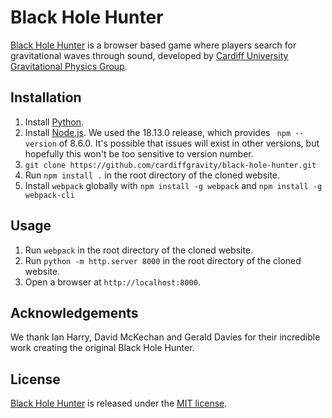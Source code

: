 # Black Hole Hunter

[Black Hole Hunter][bhh] is a browser based game where players search for
gravitational waves through sound, developed by
[Cardiff University Gravitational Physics Group][gravwaves].

## Installation

1. Install [Python](https://www.python.org/).
2. Install [Node.js](https://nodejs.org). We used the 18.13.0 release, which provides ` npm --version` of 8.6.0. It's possible that issues will exist in other versions, but hopefully this won't be too sensitive to version number.
3. `git clone https://github.com/cardiffgravity/black-hole-hunter.git`
4. Run `npm install .` in the root directory of the cloned website.
5. Install `webpack` globally with `npm install -g webpack` and `npm install -g webpack-cli`

## Usage

1. Run `webpack` in the root directory of the cloned website.
1. Run `python -m http.server 8000` in the root directory of the cloned website.
2. Open a browser at `http://localhost:8000`.

## Acknowledgements

We thank Ian Harry, David McKechan and Gerald Davies for their incredible work creating the original Black Hole
Hunter.

## License

[Black Hole Hunter][bhh] is released under the [MIT license][license].

[bhh]: http://blackholehunter.org
[gravwaves]: http://www.astro.cardiff.ac.uk/research/gravity/
[license]: LICENSE.md
